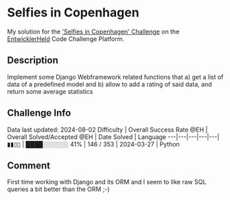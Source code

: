 # Selfies in Copenhagen

My solution for the ['Selfies in Copenhagen' Challenge](https://platform.entwicklerheld.de/challenge/selfies-in-copenhagen?technology=Python) on the [EntwicklerHeld](https://platform.entwicklerheld.de/) Code Challenge Platform.

## Description
Implement some Django Webframework related functions that a) get a list of data of a predefined model and b) allow to add a rating of said data, and return some average statistics

## Challenge Info
Data last updated: 2024-08-02
Difficulty | Overall Success Rate @EH | Overall Solved/Accepted @EH | Date Solved | Language
---|---|---|---|---|
▮▮▯▯ | ████░░░░░░ 41% | 146 / 353 | 2024-03-27 | Python

## Comment
First time working with Django and its ORM and I seem to like raw SQL queries a bit better than the ORM ;-)